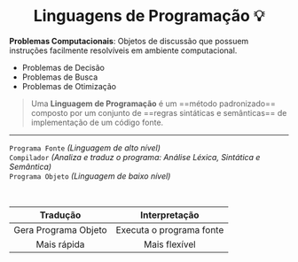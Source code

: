 <br>

# <center>Linguagens de Programação :bulb:<center>

**Problemas Computacionais**: Objetos de discussão que possuem instruções facilmente resolvíveis em ambiente computacional.

- Problemas de Decisão
- Problemas de Busca
- Problemas de Otimização

> Uma **Linguagem de Programação** é um ==método padronizado== composto por um conjunto de ==regras sintáticas e semânticas== de implementação de um código fonte.

---
`Programa Fonte` *(Linguagem de alto nível)*  
`Compilador` *(Analiza e traduz o programa: Análise Léxica, Sintática e Semântica)*  
`Programa Objeto` *(Linguagem de baixo nível)*  

<br>

| Tradução             | Interpretação            |
|:--------------------:|:------------------------:|
| Gera Programa Objeto | Executa o programa fonte |
| Mais rápida          | Mais flexível            |


